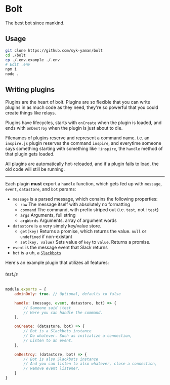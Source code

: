 Bolt
========

The best bot since mankind.

Usage
-----

```bash
git clone https://github.com/syk-yaman/bolt
cd ./bolt
cp ./.env.example ./.env
# Edit .env
npm i
node .
```

Writing plugins
--------

Plugins are the heart of bolt. Plugins are so flexible that you can write plugins in as much code as they need, they're so powerful that you could create things like relays.

Plugins have lifecycles, starts with `onCreate` when the plugin is loaded, and ends with `onDestroy` when the plugin is just about to die.

Filenames of plugins reserve and represent a command name. i.e. an `inspire.js` plugin reserves the command `inspire`, and everytime someone says something starting with something like `!inspire`, the `handle` method of that plugin gets loaded.

All plugins are automatically hot-reloaded, and if a plugin fails to load, the old code will still be running.

--------------

Each plugin **must** export a `handle` function, which gets fed up with `message`, `event`, `datastore`, and `bot` params:

- `message` is a parsed message, which conains the following properties:
    - `raw` The message itself with absolutely no formatting
    - `command` The command, with prefix striped out (i.e. `test`, not `!test`)
    - `args` Arguments, full string
    - `argWords` Arguments. array of argument words
- `datastore` is a very simply key/value store.
    - `get(key)` Returns a promise, which returns the value. `null` or `undefined` if non-existant
    - `set(key, value)` Sets value of `key` to `value`. Returns a promise.
- `event` is the message event that Slack returns
- `bot` is a uh, a [`Slackbots`](https://github.com/mishk0/slack-bot-api)

Here's an example plugin that utilizes all features:

###### test.js
```JavaScript
module.exports = {
    adminOnly: true. // Optional, defaults to false

    handle: (message, event, datastore, bot) => {
        // Someone said !test
        // Here you can handle the command.
    },

    onCreate: (datastore, bot) => {
        // Bot is a Slackbots instance
        // Do whatever. Such as initialize a connection,
        // Listen to an event.
    },

    onDestroy: (datastore, bot) => {
        // Bot is also Slackbots instance
        // And you can listen to also whatever, close a connection,
        // Remove event listener.
    }
}
```
